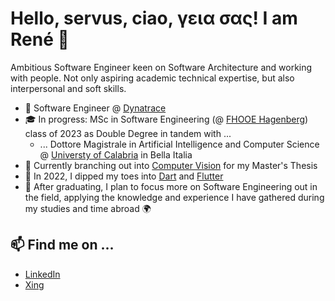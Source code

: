 # Hello, servus, ciao, γεια σας! I am René 👋

Ambitious Software Engineer keen on Software Architecture and working with people. Not only aspiring academic technical expertise, but also interpersonal and soft skills.

- 🔭 Software Engineer @ [Dynatrace](https://www.dynatrace.com/ "Dynatrace.com")
- :mortar_board: In progress: MSc in Software Engineering (@ [FHOOE Hagenberg](https://www.fh-ooe.at/en/hagenberg-campus/ "University of Applied Sciences Upper Austria - Hagenberg Campus")) class of 2023 as Double Degree in tandem with ...
  - ... Dottore Magistrale in Artificial Intelligence and Computer Science @ [Universty of Calabria](https://www.unical.it/ "UniCal.it") in Bella Italia
- 🌱 Currently branching out into [Computer Vision](https://en.wikipedia.org/wiki/Computer_vision, "Computer Vision - Wikipedia") for my Master's Thesis
- 🎯 In 2022, I dipped my toes into [Dart](https://dart.dev/ "dart.dev") and [Flutter](https://flutter.dev/ "flutter.dev")
- :eyes: After graduating, I plan to focus more on Software Engineering out in the field, applying the knowledge and experience I have gathered during my studies and time abroad :earth_africa:

## 📫 Find me on ...

- [LinkedIn](https://www.linkedin.com/in/rene-kayr/ "Rene Kayr on LinkedIn")
- [Xing](https://www.xing.com/profile/Rene_Kayr/ "Rene Kayr on Xing")

<!--
**renekayr/renekayr** is a ✨ _special_ ✨ repository because its `README.md` (this file) appears on your GitHub profile.
Here are some ideas to get you started:
- 🎯 Next Milestone ...
- 👯 I’m looking to collaborate on ...
- 🤔 I’m looking for help with ...
- 📫 How to reach me
- 😄 Pronouns: ...
- ⚡ Fun fact: ...
- 💬 Ask me about all things Tolkien & Middle Earth (**way** beyond just The Lord of the Rings ... 😉)
-->
